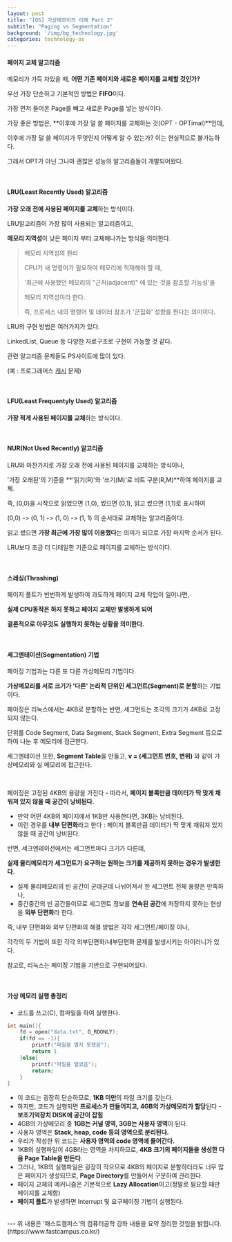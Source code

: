 ```yaml
---
layout: post
title: "[OS] 가상메모리의 이해 Part 2"
subtitle: "Paging vs Segmentation"
background: '/img/bg_technology.jpg'
categories: technology-os
---
```


#### 페이지 교체 알고리즘

메모리가 가득 차있을 때, **어떤 기존 페이지와 새로운 페이지를 교체할 것인가?**

우선 가장 단순하고 기본적인 방법은 **FIFO**이다.

가장 먼저 들어온 Page를 빼고 새로운 Page를 넣는 방식이다.

가장 좋은 방법은, **이후에 가장 덜 쓸 페이지를 교체하는 것(OPT - OPTimal)**인데,

이후에 가장 덜 쓸 페이지가 무엇인지 어떻게 알 수 있는가? 이는 현실적으로 불가능하다.

그래서 OPT가 아닌 그나마 괜찮은 성능의 알고리즘들이 개발되어왔다.

<br>

#### **LRU(Least Recently Used) 알고리즘**

**가장 오래 전에 사용된 페이지를 교체**하는 방식이다.

LRU알고리즘이 가장 많이 사용되는 알고리즘이고,

**메모리 지역성**이 낮은 페이지 부터 교체해나가는 방식을 의미한다.

> 메모리 지역성의 원리
>
> CPU가 새 명령어가 필요하여 메모리에 적재해야 할 때,
>
> '최근에 사용했던 메모리의 "근처(adjacent)" 에 있는 것을 참조할 가능성'을
>
> 메모리 지역성이라 한다.
>
> 즉, 프로세스 내의 명령어 및 데이터 참조가 '군집화' 성향을 띈다는 의미이다.

LRU의 구현 방법은 여러가지가 있다.

LinkedList, Queue 등 다양한 자료구조로 구현이 가능할 것 같다.

관련 알고리즘 문제들도 PS사이트에 많이 있다.

(예 : 프로그래머스 [캐시](https://programmers.co.kr/learn/courses/30/lessons/17680) 문제)



<br>

#### **LFU(Least Frequentyly Used) 알고리즘**

**가장 적게 사용된 페이지를 교체**하는 방식이다.

<br>

#### NUR(Not Used Recently) 알고리즘

LRU와 마찬가지로 가장 오래 전에 사용된 페이지를 교체하는 방식이나,

'가장 오래된'의 기준을 **'읽기(R)'와 '쓰기(M)'로 비트 구분(R,M)**하여 페이지를 교체.

즉, (0,0)을 시작으로 읽었으면 (1,0), 썼으면 (0,1), 읽고 썼으면 (1,1)로 표시하여

(0,0) -> (0, 1) -> (1, 0) -> (1, 1) 의 순서대로 교체하는 알고리즘이다.

읽고 썼으면 **가장 최근에 가장 많이 이용했다**는 의미가 되므로 가장 마지막 순서가 된다.

LRU보다 조금 더 디테일한 기준으로 페이지를 교체하는 방식이다.

<br>

#### 스레싱(Thrashing)

페이지 폴트가 빈번하게 발생하여 과도하게 페이지 교체 작업이 일어나면,

**실제 CPU동작은 하지 못하고 페이지 교체만 발생하게 되어**

**결론적으로 아무것도 실행하지 못하는 상황을 의미한다.**

<br>

#### 세그멘테이션(Segmentation) 기법

페이징 기법과는 다른 또 다른 가상메모리 기법이다.

**가상메모리를 서로 크기가 '다른' 논리적 단위인 세그먼트(Segment)로 분할**하는 기법이다.

페이징은 리눅스에서는 4KB로 분할하는 반면, 세그먼트는 조각의 크기가 4KB로 고정되지 않는다.

단위를 Code Segment, Data Segment, Stack Segment, Extra Segment 등으로 하여 나눈 후 메모리에 접근한다.

세그멘테이션 또한, **Segment Table**을 만들고, **v = (세그먼트 번호, 변위)** 와 같이 가상메모리와 실 메모리에 접근한다.

<br>

페이징은 고정된 4KB의 용량을 가진다 - 따라서, **페이지 블록만큼 데이터가 딱 맞게 채워져 있지 않을 때 공간이 낭비된다.**

- 만약 어떤 4KB의 페이지에서 1KB만 사용한다면, 3KB는 낭비된다.
- 이런 경우를 **내부 단편화**라고 한다 : 페이지 블록만큼 데이터가 딱 맞게 채워져 있지 않을 때 공간이 낭비된다.

반면, 세크멘테이션에서는 세그먼트마다 크기가 다른데, 

**실제 물리메모리가 세그먼트가 요구하는 원하는 크기를 제공하지 못하는 경우가 발생한다.**

- 실제 물리메모리의 빈 공간이 군데군데 나뉘어져서 한 세그먼트 전체 용량은 만족하나,
- 중간중간의 빈 공간들이므로 세그먼트 정보를 **연속된 공간**에 저장하지 못하는 현상을 **외부 단편화**라 한다.

즉, 내부 단편화와 외부 단편화의 해결 방법은 각각 세그먼트/페이징 이나, 

각각의 두 기법이 또한 각각 외부단편화/내부단편화 문제를 발생시키는 아이러니가 있다.

참고로, 리눅스는 페이징 기법을 기반으로 구현되어있다.

<br>

#### 가상 메모리 실행 총정리

- 코드를 쓰고(C), 컴파일을 하여 실행한다.

```c
int main(){
    fd = open("data.txt", O_RDONLY);
    if(fd == -1){
        printf("파일을 열지 못했음");
        return 1
    }else{
        printf("파일을 열었음");
        return;
    }
}
```

- 이 코드는 굉장히 단순하므로, **1KB 미만**의 파일 크기를 갖는다.
- 하지만, 코드가 실행되면 **프로세스가 만들어지고, 4GB의 가상메모리가 할당**된다 - **보조기억장치 DISK에 공간이 잡힘**
- 4GB의 가상메모리 중 **1GB는 커널 영역, 3GB는 사용자 영역**이 된다.
- 사용자 영역은 **Stack, heap, code 등의 영역으로 분리된다.**
- 우리가 작성한 위 코드는 **사용자 영역의 code 영역에 들어간다.**
- 1KB의 실행파일이 4GB라는 영역을 차지하므로,  **4KB 크기의 페이지들을 생성한 다음 Page Table을 만든다**.
- 그러나, 1KB의 실행파일은 굉장히 작으므로 4KB의 페이지로 분할하더라도 너무 많은 페이지가 생성되므로, **Page Directory**를 만들어서 구분하여 관리한다.
- 페이지 교체의 메커니즘은 기본적으로 **Lazy Allocation**이고(정말로 필요할 때만 페이지를 교체함)
- **페이지 폴트**가 발생하면 Interrupt 및 요구페이징 기법이 실행된다.

<br>
---
위 내용은 '패스트캠퍼스'의 컴퓨터공학 강좌 내용을 요약 정리한 것임을 밝힙니다.
(https://www.fastcampus.co.kr/)

